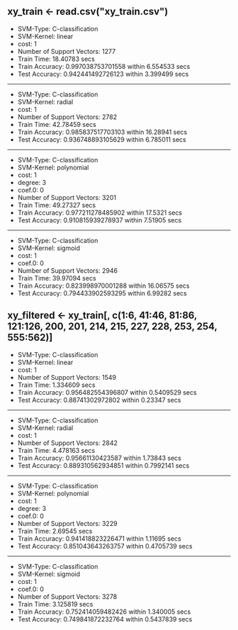 ## xy_train <- read.csv("xy_train.csv")
* SVM-Type:  C-classification
* SVM-Kernel:  linear
* cost:  1
* Number of Support Vectors:  1277
* Train Time:  18.40783 secs
* Train Accuracy:  0.997038753701558  within  6.554533 secs
* Test Accuracy:  0.942441492726123  within  3.399499 secs
*********************************************************
* SVM-Type:  C-classification
* SVM-Kernel:  radial
* cost:  1
* Number of Support Vectors:  2782
* Train Time:  42.78459 secs
* Train Accuracy:  0.985837517703103  within  16.28941 secs
* Test Accuracy:  0.936748893105629  within  6.785011 secs
*********************************************************
* SVM-Type:  C-classification
* SVM-Kernel:  polynomial
* cost:  1
* degree:  3
* coef.0:  0
* Number of Support Vectors:  3201
* Train Time:  49.27327 secs
* Train Accuracy:  0.977211278485902  within  17.5321 secs
* Test Accuracy:  0.910815939278937  within  7.51905 secs
*********************************************************
* SVM-Type:  C-classification
* SVM-Kernel:  sigmoid
* cost:  1
* coef.0:  0
* Number of Support Vectors:  2946
* Train Time:  39.97094 secs
* Train Accuracy:  0.823998970001288  within  16.06575 secs
* Test Accuracy:  0.794433902593295  within  6.99282 secs
## xy_filtered <- xy_train[, c(1:6, 41:46, 81:86, 121:126, 200, 201, 214, 215, 227, 228, 253, 254, 555:562)]
* SVM-Type:  C-classification
* SVM-Kernel:  linear
* cost:  1
* Number of Support Vectors:  1549
* Train Time:  1.334609 secs
* Train Accuracy:  0.956482554396807  within  0.5409529 secs
* Test Accuracy:  0.88741302972802  within  0.23347 secs
*********************************************************
* SVM-Type:  C-classification
* SVM-Kernel:  radial
* cost:  1
* Number of Support Vectors:  2842
* Train Time:  4.478163 secs
* Train Accuracy:  0.95661130423587  within  1.73843 secs
* Test Accuracy:  0.889310562934851  within  0.7992141 secs
*********************************************************
* SVM-Type:  C-classification
* SVM-Kernel:  polynomial
* cost:  1
* degree:  3
* coef.0:  0
* Number of Support Vectors:  3229
* Train Time:  2.69545 secs
* Train Accuracy:  0.941418823226471  within  1.11695 secs
* Test Accuracy:  0.851043643263757  within  0.4705739 secs
*********************************************************
* SVM-Type:  C-classification
* SVM-Kernel:  sigmoid
* cost:  1
* coef.0:  0
* Number of Support Vectors:  3278
* Train Time:  3.125819 secs
* Train Accuracy:  0.752414059482426  within  1.340005 secs
* Test Accuracy:  0.749841872232764  within  0.5437839 secs